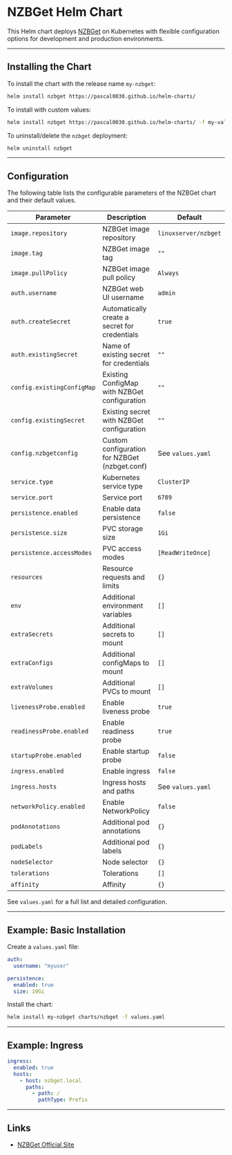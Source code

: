# NZBGet Helm Chart

This Helm chart deploys [NZBGet](https://nzbget.net/) on Kubernetes with flexible configuration options for development and production environments.

---

## Installing the Chart

To install the chart with the release name `my-nzbget`:

```bash
helm install nzbget https://pascal0030.github.io/helm-charts/
```

To install with custom values:

```bash
helm install nzbget https://pascal0030.github.io/helm-charts/ -f my-values.yaml
```

To uninstall/delete the `nzbget` deployment:

```bash
helm uninstall nzbget
```

---

## Configuration

The following table lists the configurable parameters of the NZBGet chart and their default values.

| Parameter                        | Description                                         | Default                |
| --------------------------------- | --------------------------------------------------- | ---------------------- |
| `image.repository`                | NZBGet image repository                             | `linuxserver/nzbget`   |
| `image.tag`                       | NZBGet image tag                                    | `""`                   |
| `image.pullPolicy`                | NZBGet image pull policy                            | `Always`               |
| `auth.username`                   | NZBGet web UI username                              | `admin`                |
| `auth.createSecret`               | Automatically create a secret for credentials        | `true`                 |
| `auth.existingSecret`             | Name of existing secret for credentials             | `""`                   |
| `config.existingConfigMap`        | Existing ConfigMap with NZBGet configuration        | `""`                   |
| `config.existingSecret`           | Existing secret with NZBGet configuration           | `""`                   |
| `config.nzbgetconfig`             | Custom configuration for NZBGet (nzbget.conf)       | See `values.yaml`      |
| `service.type`                    | Kubernetes service type                             | `ClusterIP`            |
| `service.port`                    | Service port                                        | `6789`                 |
| `persistence.enabled`             | Enable data persistence                             | `false`                |
| `persistence.size`                | PVC storage size                                    | `1Gi`                  |
| `persistence.accessModes`         | PVC access modes                                    | `[ReadWriteOnce]`      |
| `resources`                       | Resource requests and limits                        | `{}`                   |
| `env`                             | Additional environment variables                    | `[]`                   |
| `extraSecrets`                    | Additional secrets to mount                         | `[]`                   |
| `extraConfigs`                    | Additional configMaps to mount                      | `[]`                   |
| `extraVolumes`                    | Additional PVCs to mount                            | `[]`                   |
| `livenessProbe.enabled`           | Enable liveness probe                               | `true`                 |
| `readinessProbe.enabled`          | Enable readiness probe                              | `true`                 |
| `startupProbe.enabled`            | Enable startup probe                                | `false`                |
| `ingress.enabled`                 | Enable ingress                                      | `false`                |
| `ingress.hosts`                   | Ingress hosts and paths                             | See `values.yaml`      |
| `networkPolicy.enabled`           | Enable NetworkPolicy                                | `false`                |
| `podAnnotations`                  | Additional pod annotations                          | `{}`                   |
| `podLabels`                       | Additional pod labels                               | `{}`                   |
| `nodeSelector`                    | Node selector                                       | `{}`                   |
| `tolerations`                     | Tolerations                                         | `[]`                   |
| `affinity`                        | Affinity                                            | `{}`                   |

See `values.yaml` for a full list and detailed configuration.

---

## Example: Basic Installation

Create a `values.yaml` file:

```yaml
auth:
  username: "myuser"

persistence:
  enabled: true
  size: 10Gi
```

Install the chart:

```bash
helm install my-nzbget charts/nzbget -f values.yaml
```

---

## Example: Ingress

```yaml
ingress:
  enabled: true
  hosts:
    - host: nzbget.local
      paths:
        - path: /
          pathType: Prefix
```

---

## Links

- [NZBGet Official Site](https://nzbget.net/)
